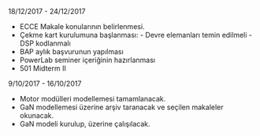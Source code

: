 18/12/2017 - 24/12/2017
- ECCE Makale konularının belirlenmesi.
- Çekme kart kurulumuna başlanması:
      - Devre elemanları temin edilmeli
      - DSP kodlanmalı
- BAP aylık başvurunun yapılması
- PowerLab seminer içeriğinin hazırlanması
- 501 Midterm II



9/10/2017 - 16/10/2017
- Motor modülleri modellemesi tamamlanacak.
- GaN modellemesi üzerine arşiv taranacak ve seçilen makaleler okunacak.
- GaN modeli kurulup, üzerine çalışılacak.
